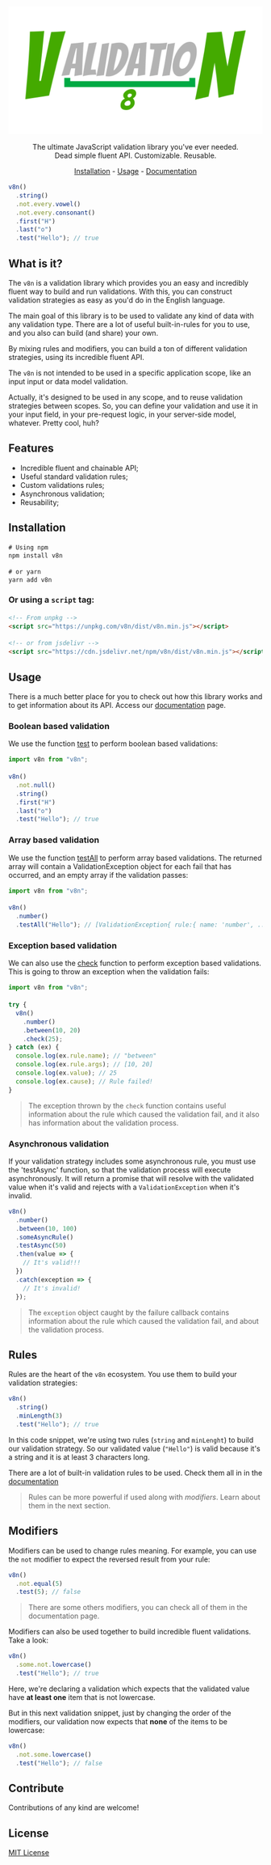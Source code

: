 <p align="center">
  <img src="./docs/assets/logo.png" alt="v8n" />
</p>

<p align="center">
The ultimate JavaScript validation library you've ever needed.<br/>
Dead simple fluent API. Customizable. Reusable.
</p>

<p align="center">
<a href="#installation">Installation</a> -
<a href="#usage">Usage</a> -
<a href="https://imbrn.github.io/v8n">Documentation</a>
</p>

```javascript
v8n()
  .string()
  .not.every.vowel()
  .not.every.consonant()
  .first("H")
  .last("o")
  .test("Hello"); // true
```

## What is it?

The `v8n` is a validation library which provides you an easy and incredibly
fluent way to build and run validations. With this, you can construct validation
strategies as easy as you'd do in the English language.

The main goal of this library is to be used to validate any kind of data with
any validation type. There are a lot of useful built-in-rules for you to use,
and you also can build (and share) your own.

By mixing rules and modifiers, you can build a ton of different validation
strategies, using its incredible fluent API.

The `v8n` is not intended to be used in a specific application scope, like an
input input or data model validation.

Actually, it's designed to be used in any scope, and to reuse validation
strategies between scopes. So, you can define your validation and use it in your
input field, in your pre-request logic, in your server-side model, whatever.
Pretty cool, huh?

## Features

- Incredible fluent and chainable API;
- Useful standard validation rules;
- Custom validations rules;
- Asynchronous validation;
- Reusability;

## Installation

```shell
# Using npm
npm install v8n

# or yarn
yarn add v8n
```

### Or using a `script` tag:

```html
<!-- From unpkg -->
<script src="https://unpkg.com/v8n/dist/v8n.min.js"></script>

<!-- or from jsdelivr -->
<script src="https://cdn.jsdelivr.net/npm/v8n/dist/v8n.min.js"></script>
```

## Usage

There is a much better place for you to check out how this library works and to
get information about its API. Access our
[documentation](https://imbrn.github.io/v8n) page.

### Boolean based validation

We use the function [test](#test) to perform boolean based validations:

```javascript
import v8n from "v8n";

v8n()
  .not.null()
  .string()
  .first("H")
  .last("o")
  .test("Hello"); // true
```

### Array based validation

We use the function [testAll](#testAll) to perform array based validations. The
returned array will contain a ValidationException object for each fail that
has occurred, and an empty array if the validation passes:

```javascript
import v8n from "v8n";

v8n()
  .number()
  .testAll("Hello"); // [ValidationException{ rule:{ name: 'number', ... } ...}]
```

### Exception based validation

We can also use the [check](#check) function to perform exception based
validations. This is going to throw an exception when the validation fails:

```javascript
import v8n from "v8n";

try {
  v8n()
    .number()
    .between(10, 20)
    .check(25);
} catch (ex) {
  console.log(ex.rule.name); // "between"
  console.log(ex.rule.args); // [10, 20]
  console.log(ex.value); // 25
  console.log(ex.cause); // Rule failed!
}
```

> The exception thrown by the `check` function contains useful information about
> the rule which caused the validation fail, and it also has information about
> the validation process.

### Asynchronous validation

If your validation strategy includes some asynchronous rule, you must use the
'testAsync' function, so that the validation process will execute
asynchronously. It will return a promise that will resolve with the validated
value when it's valid and rejects with a `ValidationException` when it's
invalid.

```javascript
v8n()
  .number()
  .between(10, 100)
  .someAsyncRule()
  .testAsync(50)
  .then(value => {
    // It's valid!!!
  })
  .catch(exception => {
    // It's invalid!
  });
```

> The `exception` object caught by the failure callback contains information
> about the rule which caused the validation fail, and about the validation
> process.

## Rules

Rules are the heart of the `v8n` ecosystem. You use them to build your
validation strategies:

```javascript
v8n()
  .string()
  .minLength(3)
  .test("Hello"); // true
```

In this code snippet, we're using two rules (`string` and `minLenght`) to build
our validation strategy. So our validated value (`"Hello"`) is valid because
it's a string and it is at least 3 characters long.

There are a lot of built-in validation rules to be used. Check them all in in
the [documentation]("https://imbrn.github.io/v8n/api/#built-in-rules")

> Rules can be more powerful if used along with _modifiers_. Learn about them in
> the next section.

## Modifiers

Modifiers can be used to change rules meaning. For example, you can use the
`not` modifier to expect the reversed result from your rule:

```javascript
v8n()
  .not.equal(5)
  .test(5); // false
```

> There are some others modifiers, you can check all of them in the
> documentation page.

Modifiers can also be used together to build incredible fluent validations. Take
a look:

```javascript
v8n()
  .some.not.lowercase()
  .test("Hello"); // true
```

Here, we're declaring a validation which expects that the validated value have
**at least one** item that is not lowercase.

But in this next validation snippet, just by changing the order of the
modifiers, our validation now expects that **none** of the items to be
lowercase:

```javascript
v8n()
  .not.some.lowercase()
  .test("Hello"); // false
```

## Contribute

Contributions of any kind are welcome!

## License

[MIT License](https://opensource.org/licenses/MIT)
